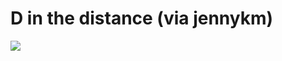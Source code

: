 <!--
id: 19807962
link: http://tumblr.atmos.org/post/19807962/d-in-the-distance-via-jennykm
slug: d-in-the-distance-via-jennykm
date: Mon Nov 19 2007 20:10:43 GMT-0800 (PST)
publish: 2007-11-019
tags: 
title: D in the distance (via jennykm)
-->


D in the distance (via jennykm)
===============================

![](http://25.media.tumblr.com/ZyX8Upfyn1zijeklnjk1uCwV_500.jpg)

